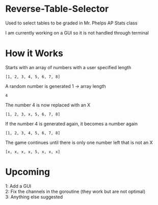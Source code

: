 # Reverse-Table-Selector
Used to select tables to be graded in Mr. Phelps AP Stats class

I am currently working on a GUI so it is not handled through terminal

# How it Works

Starts with an array of numbers with a user specified length

`[1, 2, 3, 4, 5, 6, 7, 8]`

A random number is generated 1 -> array length

`4`

The number 4 is now replaced with an X

`[1, 2, 3, x, 5, 6, 7, 8]`

If the number 4 is generated again, it becomes a number again

`[1, 2, 3, 4, 5, 6, 7, 8]`

The game continues until there is only one number left that is not an X

`[x, x, x, x, 5, x, x, x]`

# Upcoming

1: Add a GUI  
2: Fix the channels in the goroutine (they work but are not optimal)  
3: Anything else suggested  
